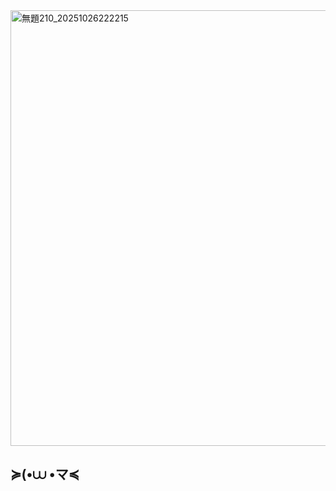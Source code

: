 
<img width="736" height="697" alt="無題210_20251026222215" src="https://github.com/user-attachments/assets/10dc4016-ebe7-4020-89ef-a241cb44ae70" />





## ≽(•⩊ •マ≼

<!--
**eartheia/eartheia** is a ✨ _special_ ✨ repository because its `README.md` (this file) appears on your GitHub profile.

Here are some ideas to get you started:

- 🔭 I’m currently working on ...
- 🌱 I’m currently learning ...
- 👯 I’m looking to collaborate on ...
- 🤔 I’m looking for help with ...
- 💬 Ask me about ...
- 📫 How to reach me: ...
- 😄 Pronouns: ...
- ⚡ Fun fact: ...
-->
